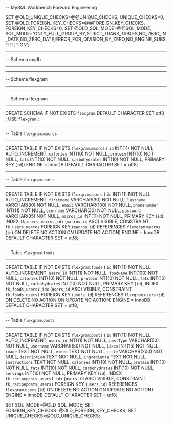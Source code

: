 -- MySQL Workbench Forward Engineering

SET @OLD_UNIQUE_CHECKS=@@UNIQUE_CHECKS, UNIQUE_CHECKS=0;
SET @OLD_FOREIGN_KEY_CHECKS=@@FOREIGN_KEY_CHECKS, FOREIGN_KEY_CHECKS=0;
SET @OLD_SQL_MODE=@@SQL_MODE, SQL_MODE='ONLY_FULL_GROUP_BY,STRICT_TRANS_TABLES,NO_ZERO_IN_DATE,NO_ZERO_DATE,ERROR_FOR_DIVISION_BY_ZERO,NO_ENGINE_SUBSTITUTION';

-- -----------------------------------------------------
-- Schema mydb
-- -----------------------------------------------------
-- -----------------------------------------------------
-- Schema flexgram
-- -----------------------------------------------------

-- -----------------------------------------------------
-- Schema flexgram
-- -----------------------------------------------------
CREATE SCHEMA IF NOT EXISTS `flexgram` DEFAULT CHARACTER SET utf8 ;
USE `flexgram` ;

-- -----------------------------------------------------
-- Table `flexgram`.`macros`
-- -----------------------------------------------------
CREATE TABLE IF NOT EXISTS `flexgram`.`macros` (
  `id` INT(11) NOT NULL AUTO_INCREMENT,
  `calories` INT(10) NOT NULL,
  `protein` INT(10) NOT NULL,
  `fats` INT(10) NOT NULL,
  `carbohydrates` INT(10) NOT NULL,
  PRIMARY KEY (`id`))
ENGINE = InnoDB
DEFAULT CHARACTER SET = utf8;


-- -----------------------------------------------------
-- Table `flexgram`.`users`
-- -----------------------------------------------------
CREATE TABLE IF NOT EXISTS `flexgram`.`users` (
  `id` INT(11) NOT NULL AUTO_INCREMENT,
  `firstname` VARCHAR(30) NOT NULL,
  `lastname` VARCHAR(30) NOT NULL,
  `email` VARCHAR(100) NOT NULL,
  `phonenumber` INT(11) NOT NULL,
  `username` VARCHAR(30) NOT NULL,
  `password` VARCHAR(35) NOT NULL,
  `macros_id` INT(11) NOT NULL,
  PRIMARY KEY (`id`),
  INDEX `fk_users_macros_idx` (`macros_id` ASC) VISIBLE,
  CONSTRAINT `fk_users_macros`
    FOREIGN KEY (`macros_id`)
    REFERENCES `flexgram`.`macros` (`id`)
    ON DELETE NO ACTION
    ON UPDATE NO ACTION)
ENGINE = InnoDB
DEFAULT CHARACTER SET = utf8;


-- -----------------------------------------------------
-- Table `flexgram`.`foods`
-- -----------------------------------------------------
CREATE TABLE IF NOT EXISTS `flexgram`.`foods` (
  `id` INT(11) NOT NULL AUTO_INCREMENT,
  `users_id` INT(11) NOT NULL,
  `foodName` INT(100) NOT NULL,
  `calories` INT(10) NOT NULL,
  `protein` INT(10) NOT NULL,
  `fats` INT(10) NOT NULL,
  `carbohydrates` INT(10) NOT NULL,
  PRIMARY KEY (`id`),
  INDEX `fk_foods_users1_idx` (`users_id` ASC) VISIBLE,
  CONSTRAINT `fk_foods_users1`
    FOREIGN KEY (`users_id`)
    REFERENCES `flexgram`.`users` (`id`)
    ON DELETE NO ACTION
    ON UPDATE NO ACTION)
ENGINE = InnoDB
DEFAULT CHARACTER SET = utf8;


-- -----------------------------------------------------
-- Table `flexgram`.`posts`
-- -----------------------------------------------------
CREATE TABLE IF NOT EXISTS `flexgram`.`posts` (
  `id` INT(11) NOT NULL AUTO_INCREMENT,
  `users_id` INT(11) NOT NULL,
  `postType` VARCHAR(50) NOT NULL,
  `username` VARCHAR(50) NOT NULL,
  `likes` INT(15) NOT NULL,
  `image` TEXT NOT NULL,
  `video` TEXT NOT NULL,
  `title` VARCHAR(200) NOT NULL,
  `description` TEXT NOT NULL,
  `ingredients` TEXT NOT NULL,
  `instructions` TEXT NOT NULL,
  `calories` INT(10) NOT NULL,
  `protein` INT(10) NOT NULL,
  `fats` INT(10) NOT NULL,
  `carbohydrates` INT(10) NOT NULL,
  `servings` INT(10) NOT NULL,
  PRIMARY KEY (`id`),
  INDEX `fk_recipeposts_users1_idx` (`users_id` ASC) VISIBLE,
  CONSTRAINT `fk_recipeposts_users1`
    FOREIGN KEY (`users_id`)
    REFERENCES `flexgram`.`users` (`id`)
    ON DELETE NO ACTION
    ON UPDATE NO ACTION)
ENGINE = InnoDB
DEFAULT CHARACTER SET = utf8;


SET SQL_MODE=@OLD_SQL_MODE;
SET FOREIGN_KEY_CHECKS=@OLD_FOREIGN_KEY_CHECKS;
SET UNIQUE_CHECKS=@OLD_UNIQUE_CHECKS;

